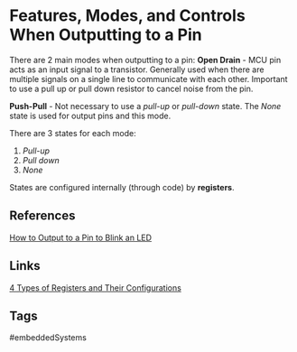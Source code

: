# Features, Modes, and Controls When Outputting to a Pin 

There are 2 main modes when outputting to a pin:
**Open Drain** - MCU pin acts as an input signal to a transistor. Generally used when there are multiple signals on a single line to communicate with each other. Important to use a pull up or pull down resistor to cancel noise from the pin.

**Push-Pull** - Not necessary to use a *pull-up* or *pull-down* state. The *None* state is used for output pins and this mode.

There are 3 states for each mode:
1. *Pull-up*
2. *Pull down*
3. *None*

States are configured internally (through code) by **registers**.

## References
[How to Output to a Pin to Blink an LED](https://www.youtube.com/watch?v=o0A0zTdf3zY&list=PL6PplMTH29SHgRPDufZhfMRoFwRAIrzOp&index=6)

## Links
[4 Types of Registers and Their Configurations](../202110192118)

## Tags
#embeddedSystems
